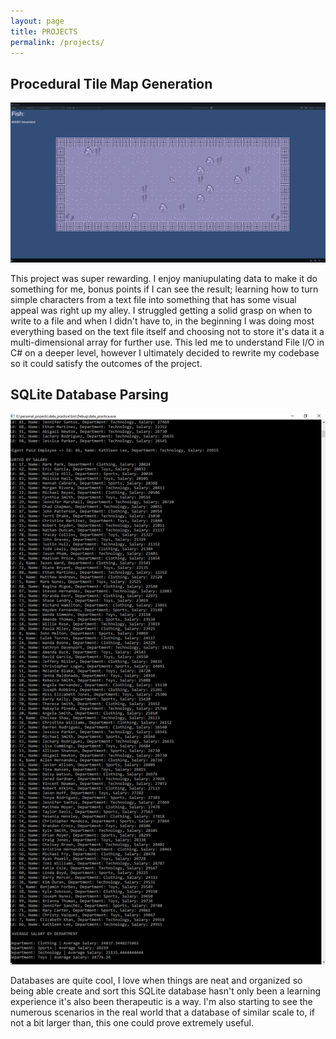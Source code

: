 ```yaml
---
layout: page
title: PROJECTS
permalink: /projects/
---
```


## Procedural Tile Map Generation
![Alt text](/assets/images/TileMapSS.png)

This project was super rewarding. I enjoy maniupulating data to make it do something for me, bonus points if I can see the result; learning how to turn simple characters from a text file into something that has some visual appeal was right up my alley. I struggled getting a solid grasp on when to write to a file and when I didn't have to, in the beginning I was doing most everything based on the text file itself and choosing not to store it's data it a multi-dimensional array for further use. This led me to understand File I/O in C# on a deeper level, however I ultimately decided to rewrite my codebase so it could satisfy the outcomes of the project.

## SQLite Database Parsing
![Alt text](/assets/images/SQLdataParseSS.png)

Databases are quite cool, I love when things are neat and organized so being able create and sort this SQLite database hasn't only been a learning experience it's also been therapeutic is a way. I'm also starting to see the numerous scenarios in the real world that a database of similar scale to, if not a bit larger than, this one could prove extremely useful.